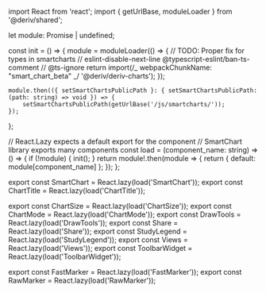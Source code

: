 import React from 'react';
import { getUrlBase, moduleLoader } from '@deriv/shared';

let module: Promise<any> | undefined;

const init = () => {
module = moduleLoader(() => {
// TODO: Proper fix for types in smartcharts
// eslint-disable-next-line @typescript-eslint/ban-ts-comment
// @ts-ignore
return import(/_ webpackChunkName: "smart_chart_beta" _/ '@deriv/deriv-charts');
});

    module.then(({ setSmartChartsPublicPath }: { setSmartChartsPublicPath: (path: string) => void }) => {
        setSmartChartsPublicPath(getUrlBase('/js/smartcharts/'));
    });

};

// React.Lazy expects a default export for the component
// SmartChart library exports many components
const load = (component_name: string) => () => {
if (!module) {
init();
}
return module!.then(module => {
return { default: module[component_name] };
});
};

export const SmartChart = React.lazy(load('SmartChart'));
export const ChartTitle = React.lazy(load('ChartTitle'));

export const ChartSize = React.lazy(load('ChartSize'));
export const ChartMode = React.lazy(load('ChartMode'));
export const DrawTools = React.lazy(load('DrawTools'));
export const Share = React.lazy(load('Share'));
export const StudyLegend = React.lazy(load('StudyLegend'));
export const Views = React.lazy(load('Views'));
export const ToolbarWidget = React.lazy(load('ToolbarWidget'));

export const FastMarker = React.lazy(load('FastMarker'));
export const RawMarker = React.lazy(load('RawMarker'));
